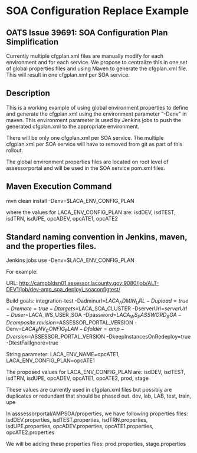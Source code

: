 # SOA Configuration Replace Example 

## OATS Issue 39691: SOA Configuration Plan Simplification
Currently multiple cfgplan.xml files are manually modify for each environment and for each service. We propose to centralize this in one set of global properties files and using Maven to generate the cfgplan.xml file. This will result in one cfgplan.xml per SOA service.

## Description 
This is a working example of using global environment properties to define and generate the cfgplan.xml using the environment parameter "-Denv" in maven. This environment parameter is used by Jenkins jobs to push the generated cfgplan.xml to the appropriate environment. 

There will be only one cfgplan.xml per SOA service. The multiple cfgplan.xml per SOA service will have to removed from git as part of this rollout.

The global environment properties files are located on root level of assessorportal and will be used in the SOA service pom.xml files.


## Maven Execution Command

mvn clean install -Denv=$LACA_ENV_CONFIG_PLAN

where the values for LACA_ENV_CONFIG_PLAN are:
isdDEV,
isdTEST,
isdTRN,
isdUPE,
opcADEV,
opcATE1,
opcATE2

## Standard naming convention in Jenkins, maven, and the properties files.
 
Jenkins jobs use 
-Denv=$LACA_ENV_CONFIG_PLAN

For example:

URL: http://campbldsn01.assessor.lacounty.gov:9080/job/ALT-DEV1/job/dev-amp_soa_deployi_soaconfigtest/

Build goals: integration-test -Dadminurl=$LACA_ADMIN_URL -Dupload=true -Dremote=true -Dtargets=$LACA_SOA_CLUSTER -DserverUrl=$serverUrl -Duser=$LACA_WS_USER_SOA -Dpassword=$LACA_WS_PASSWORD_SOA -Dcomposite.revision=$ASSESSOR_PORTAL_VERSION -Denv=$LACA_ENV_CONFIG_PLAN -Dfolder=amp -Dversion=$ASSESSOR_PORTAL_VERSION -DkeepInstancesOnRedeploy=true -DtestFailIgnore=true

String parameter: LACA_ENV_NAME=opcATE1, LACA_ENV_CONFIG_PLAN=opcATE1


The proposed values for LACA_ENV_CONFIG_PLAN are:
isdDEV,
isdTEST,
isdTRN,
isdUPE,
opcADEV,
opcATE1,
opcATE2,
prod,
stage

These values are currently used in cfgplan.xml files but possibly are duplicates or redundant that should be phased out.
dev,
lab, LAB,
test,
train,
upe

In asssessorportal/AMPSOA/properties, we have following properties files:
isdDEV.properties,
isdTEST.properties,
isdTRN.properties,
isdUPE.properties,
opcADEV.properties,
opcATE1.properties,
opcATE2.properties

We will be adding these properties files:
prod.properties,
stage.properties
